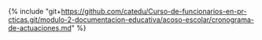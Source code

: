 {% include "git+https://github.com/catedu/Curso-de-funcionarios-en-pr-cticas.git/modulo-2-documentacion-educativa/acoso-escolar/cronograma-de-actuaciones.md" %}